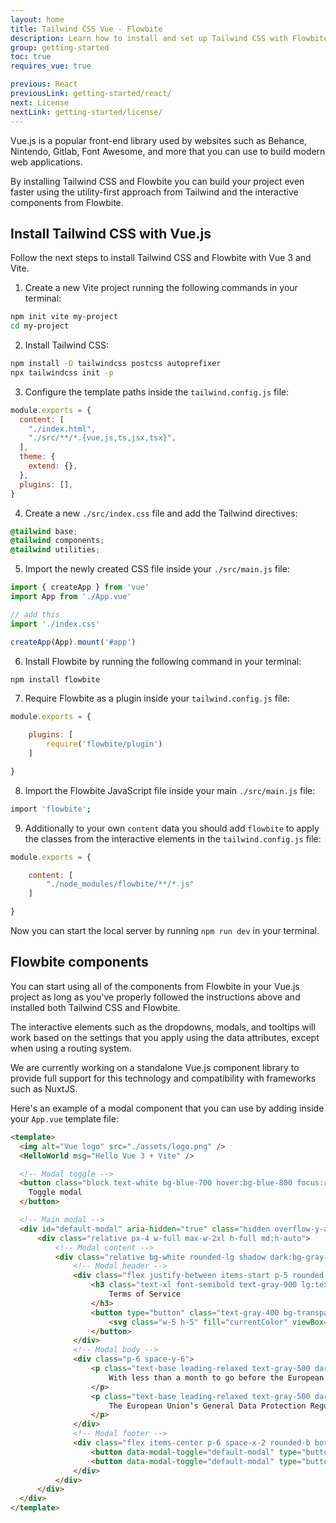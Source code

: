 ```yaml
---
layout: home
title: Tailwind CSS Vue - Flowbite
description: Learn how to install and set up Tailwind CSS with Flowbite for your Vue.js project and start developing modern web applications with interactive components
group: getting-started
toc: true
requires_vue: true

previous: React
previousLink: getting-started/react/
next: License
nextLink: getting-started/license/
---
```


Vue.js is a popular front-end library used by websites such as Behance, Nintendo, Gitlab, Font Awesome, and more that you can use to build modern web applications. 

By installing Tailwind CSS and Flowbite you can build your project even faster using the utility-first approach from Tailwind and the interactive components from Flowbite.

## Install Tailwind CSS with Vue.js

Follow the next steps to install Tailwind CSS and Flowbite with Vue 3 and Vite.

1. Create a new Vite project running the following commands in your terminal:

```bash
npm init vite my-project
cd my-project
```

2. Install Tailwind CSS:

```bash
npm install -D tailwindcss postcss autoprefixer
npx tailwindcss init -p
```

3. Configure the template paths inside the `tailwind.config.js` file:

```javascript
module.exports = {
  content: [
    "./index.html",
    "./src/**/*.{vue,js,ts,jsx,tsx}",
  ],
  theme: {
    extend: {},
  },
  plugins: [],
}
```

4. Create a new `./src/index.css` file and add the Tailwind directives:

```css
@tailwind base;
@tailwind components;
@tailwind utilities;
```

5. Import the newly created CSS file inside your `./src/main.js` file:

```javascript
import { createApp } from 'vue'
import App from './App.vue'

// add this
import './index.css'

createApp(App).mount('#app')
```

6. Install Flowbite by running the following command in your terminal:

```bash
npm install flowbite
```

7. Require Flowbite as a plugin inside your `tailwind.config.js` file:

```javascript
module.exports = {

    plugins: [
        require('flowbite/plugin')
    ]

}

```
8. Import the Flowbite JavaScript file inside your main `./src/main.js` file:

```bash
import 'flowbite';
```

9. Additionally to your own `content` data you should add `flowbite` to apply the classes from the interactive elements in the `tailwind.config.js` file:

```javascript
module.exports = {

    content: [
        "./node_modules/flowbite/**/*.js"
    ]

}
```

Now you can start the local server by running `npm run dev` in your terminal.

## Flowbite components

You can start using all of the components from Flowbite in your Vue.js project as long as you've properly followed the instructions above and installed both Tailwind CSS and Flowbite.

The interactive elements such as the dropdowns, modals, and tooltips will work based on the settings that you apply using the data attributes, except when using a routing system.

We are currently working on a standalone Vue.js component library to provide full support for this technology and compatibility with frameworks such as NuxtJS.

Here's an example of a modal component that you can use by adding inside your `App.vue` template file:

```html
<template>
  <img alt="Vue logo" src="./assets/logo.png" />
  <HelloWorld msg="Hello Vue 3 + Vite" />

  <!-- Modal toggle -->
  <button class="block text-white bg-blue-700 hover:bg-blue-800 focus:ring-4 focus:ring-blue-300 font-medium rounded-lg text-sm px-5 py-2.5 text-center dark:bg-blue-600 dark:hover:bg-blue-700 dark:focus:ring-blue-800" type="button" data-modal-toggle="default-modal">
    Toggle modal
  </button>

  <!-- Main modal -->
  <div id="default-modal" aria-hidden="true" class="hidden overflow-y-auto overflow-x-hidden fixed right-0 left-0 top-4 z-50 justify-center items-center h-modal md:h-full md:inset-0">
      <div class="relative px-4 w-full max-w-2xl h-full md:h-auto">
          <!-- Modal content -->
          <div class="relative bg-white rounded-lg shadow dark:bg-gray-700">
              <!-- Modal header -->
              <div class="flex justify-between items-start p-5 rounded-t border-b dark:border-gray-600">
                  <h3 class="text-xl font-semibold text-gray-900 lg:text-2xl dark:text-white">
                      Terms of Service
                  </h3>
                  <button type="button" class="text-gray-400 bg-transparent hover:bg-gray-200 hover:text-gray-900 rounded-lg text-sm p-1.5 ml-auto inline-flex items-center dark:hover:bg-gray-600 dark:hover:text-white" data-modal-toggle="default-modal">
                      <svg class="w-5 h-5" fill="currentColor" viewBox="0 0 20 20" xmlns="http://www.w3.org/2000/svg"><path fill-rule="evenodd" d="M4.293 4.293a1 1 0 011.414 0L10 8.586l4.293-4.293a1 1 0 111.414 1.414L11.414 10l4.293 4.293a1 1 0 01-1.414 1.414L10 11.414l-4.293 4.293a1 1 0 01-1.414-1.414L8.586 10 4.293 5.707a1 1 0 010-1.414z" clip-rule="evenodd"></path></svg>  
                  </button>
              </div>
              <!-- Modal body -->
              <div class="p-6 space-y-6">
                  <p class="text-base leading-relaxed text-gray-500 dark:text-gray-400">
                      With less than a month to go before the European Union enacts new consumer privacy laws for its citizens, companies around the world are updating their terms of service agreements to comply.
                  </p>
                  <p class="text-base leading-relaxed text-gray-500 dark:text-gray-400">
                      The European Union’s General Data Protection Regulation (G.D.P.R.) goes into effect on May 25 and is meant to ensure a common set of data rights in the European Union. It requires organizations to notify users as soon as possible of high-risk data breaches that could personally affect them.
                  </p>
              </div>
              <!-- Modal footer -->
              <div class="flex items-center p-6 space-x-2 rounded-b border-t border-gray-200 dark:border-gray-600">
                  <button data-modal-toggle="default-modal" type="button" class="text-white bg-blue-700 hover:bg-blue-800 focus:ring-4 focus:ring-blue-300 font-medium rounded-lg text-sm px-5 py-2.5 text-center dark:bg-blue-600 dark:hover:bg-blue-700 dark:focus:ring-blue-800">I accept</button>
                  <button data-modal-toggle="default-modal" type="button" class="text-gray-500 bg-white hover:bg-gray-100 focus:ring-4 focus:ring-gray-300 rounded-lg border border-gray-200 text-sm font-medium px-5 py-2.5 hover:text-gray-900 focus:z-10 dark:bg-gray-700 dark:text-gray-300 dark:border-gray-500 dark:hover:text-white dark:hover:bg-gray-600">Decline</button>
              </div>
          </div>
      </div>
  </div>
</template>
```

